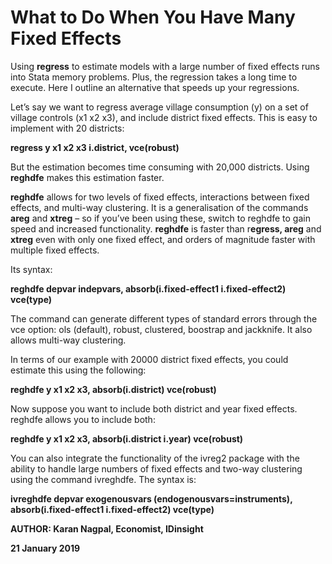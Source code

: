 # What to Do When You Have Many Fixed Effects
Using **regress** to estimate models with a large number of fixed effects runs into Stata memory problems. Plus, the regression takes a long time to execute. Here I outline an alternative that speeds up your regressions.

Let’s say we want to regress average village consumption (y) on a set of village controls (x1 x2 x3), and include district fixed effects. This is easy to implement with 20 districts: 

**regress y x1 x2 x3 i.district, vce(robust)**

But the estimation becomes time consuming with 20,000 districts. Using **reghdfe** makes this estimation faster. 

**reghdfe** allows for two levels of fixed effects, interactions between fixed effects, and multi-way clustering. It is a generalisation of the commands **areg** and **xtreg** – so if you’ve been using these, switch to reghdfe to gain speed and increased functionality. **reghdfe** is faster than r**egress, areg** and **xtreg** even with only one fixed effect, and orders of magnitude faster with multiple fixed effects. 

Its syntax:

**reghdfe depvar indepvars, absorb(i.fixed-effect1 i.fixed-effect2) vce(type)**  


The command can generate different types of standard errors through the vce option: ols (default), robust, clustered, boostrap and jackknife. It also allows multi-way clustering. 

In terms of our example with 20000 district fixed effects, you could estimate this using the following: 

**reghdfe y x1 x2 x3, absorb(i.district) vce(robust)**

Now suppose you want to include both district and year fixed effects. reghdfe allows you to include both:

**reghdfe y x1 x2 x3, absorb(i.district i.year) vce(robust)**


You can also integrate the functionality of the ivreg2 package with the ability to handle large numbers of fixed effects and two-way clustering using the command ivreghdfe. The syntax is:

**ivreghdfe depvar exogenousvars (endogenousvars=instruments), absorb(i.fixed-effect1 i.fixed-effect2) vce(type)**



**AUTHOR: Karan Nagpal, Economist, IDinsight**

**21 January 2019**


